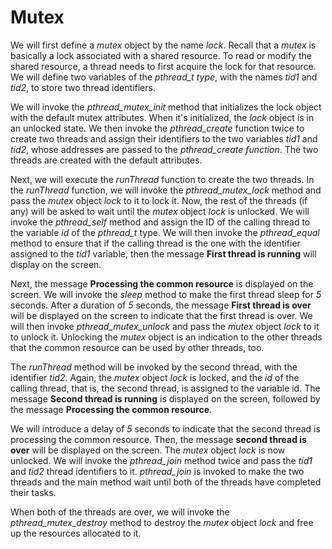# Mutex

We will first define a *mutex* object by the name *lock*. Recall that a *mutex* is basically a lock associated with a shared resource. To read or modify the shared resource, a thread needs to first acquire the lock for that resource. We will define two variables of the *pthread_t type*, with the names *tid1* and *tid2*, to store two thread identifiers.

We will invoke the *pthread_mutex_init* method that initializes the lock object with the default mutex attributes. When it's initialized, the *lock* object is in an unlocked state. We then invoke the *pthread_create* function twice to create two threads and assign their identifiers to the two variables *tid1* and *tid2*, whose addresses are passed to the *pthread_create function*. The two threads are created with the default attributes.

Next, we will execute the *runThread* function to create the two threads. In the *runThread* function, we will invoke the *pthread_mutex_lock* method and pass the *mutex* object *lock* to it to lock it. Now, the rest of the threads (if any) will be asked to wait until the *mutex* object *lock* is unlocked. We will invoke the *pthread_self* method and assign the ID of the calling thread to the variable *id* of the *pthread_t* type. We will then invoke the *pthread_equal* method to ensure that if the calling thread is the one with the identifier assigned to the *tid1* variable, then the message **First thread is running** will display on the screen.

Next, the message **Processing the common resource** is displayed on the screen. We will invoke the *sleep* method to make the first thread sleep for *5* seconds. After a duration of *5* seconds, the message **First thread is over** will be displayed on the screen to indicate that the first thread is over. We will then invoke *pthread_mutex_unlock* and pass the *mutex* object *lock* to it to unlock it. Unlocking the *mutex* object is an indication to
the other threads that the common resource can be used by other threads, too.

The *runThread* method will be invoked by the second thread, with the identifier *tid2*. Again, the *mutex* object *lock* is locked, and the *id* of the calling thread, that is, the second thread, is assigned to the variable id. The message **Second thread is running** is displayed on the screen, followed by the message **Processing the common resource**.

We will introduce a delay of _5_ seconds to indicate that the second thread is processing the common resource. Then, the message **second thread is over** will be displayed on the screen. The *mutex* object *lock* is now unlocked. We will invoke the *pthread_join* method twice and pass the *tid1* and *tid2* thread identifiers to it. *pthread_join* is invoked to make the two threads and the main method wait until both of the threads have completed their tasks.

When both of the threads are over, we will invoke the *pthread_mutex_destroy* method to destroy the *mutex* object *lock* and free up the resources allocated to it.
